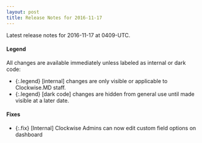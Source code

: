 ```yaml
---
layout: post
title: Release Notes for 2016-11-17
---
```


Latest release notes for 2016-11-17 at 0409-UTC.

<div class='legend' markdown='1'>

#### Legend

All changes are available immediately unless labeled as internal or dark code:

- {:.legend} [internal] changes are only visible or applicable to Clockwise.MD staff.
- {:.legend} [dark code] changes are hidden from general use until made visible at a later date.

</div>


<div class='fixes' markdown='1'>

#### Fixes

- {:.fix} [Internal] Clockwise Admins can now edit custom field options on dashboard

</div>

